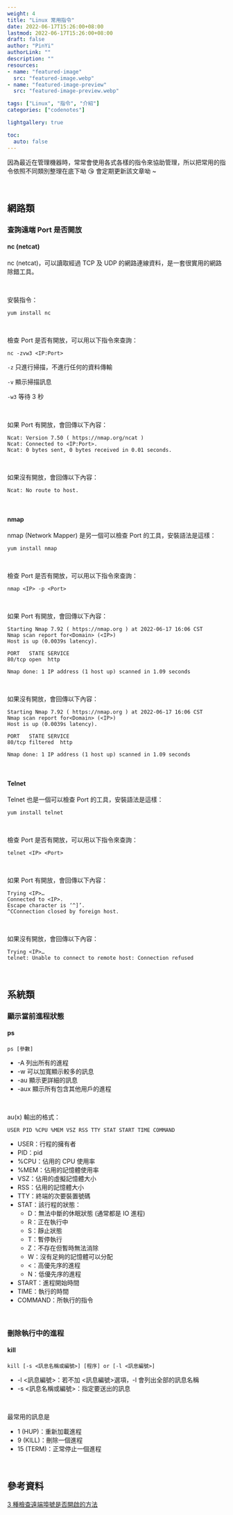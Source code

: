 ```yaml
---
weight: 4
title: "Linux 常用指令"
date: 2022-06-17T15:26:00+08:00
lastmod: 2022-06-17T15:26:00+08:00
draft: false
author: "PinYi"
authorLink: ""
description: ""
resources:
- name: "featured-image"
  src: "featured-image.webp"
- name: "featured-image-preview"
  src: "featured-image-preview.webp"

tags: ["Linux", "指令", "介紹"]
categories: ["codenotes"]

lightgallery: true

toc:
  auto: false
---
```


因為最近在管理機器時，常常會使用各式各樣的指令來協助管理，所以把常用的指令依照不同類別整理在底下呦 😘 會定期更新該文章呦 ~

<br>

## 網路類

### 查詢遠端 Port 是否開放

#### nc (netcat)

nc (netcat)，可以讀取經過 TCP 及 UDP 的網路連線資料，是一套很實用的網路除錯工具。

<br>

安裝指令：

```
yum install nc
```

<br>

檢查 Port 是否有開放，可以用以下指令來查詢：

```
nc -zvw3 <IP:Port>
```
`-z` 只進行掃描，不進行任何的資料傳輸

`-v` 顯示掃描訊息

`-w3` 等待 3 秒

<br>

如果 Port 有開放，會回傳以下內容：

```
Ncat: Version 7.50 ( https://nmap.org/ncat )
Ncat: Connected to <IP:Port>.
Ncat: 0 bytes sent, 0 bytes received in 0.01 seconds.
```

<br>

如果沒有開放，會回傳以下內容：

```
Ncat: No route to host.
```

<br>

#### nmap

nmap (Network Mapper) 是另一個可以檢查 Port 的工具，安裝語法是這樣：

```
yum install nmap
```

<br>

檢查 Port 是否有開放，可以用以下指令來查詢：

```
nmap <IP> -p <Port>
```

<br>

如果 Port 有開放，會回傳以下內容：

```
Starting Nmap 7.92 ( https://nmap.org ) at 2022-06-17 16:06 CST
Nmap scan report for<Domain> (<IP>)
Host is up (0.0039s latency).

PORT   STATE SERVICE
80/tcp open  http

Nmap done: 1 IP address (1 host up) scanned in 1.09 seconds
```

<br>

如果沒有開放，會回傳以下內容：

```
Starting Nmap 7.92 ( https://nmap.org ) at 2022-06-17 16:06 CST
Nmap scan report for<Domain> (<IP>)
Host is up (0.0039s latency).

PORT   STATE SERVICE
80/tcp filtered  http

Nmap done: 1 IP address (1 host up) scanned in 1.09 seconds
```

<br>

#### Telnet

Telnet 也是一個可以檢查 Port 的工具，安裝語法是這樣：

```
yum install telnet
```

<br>

檢查 Port 是否有開放，可以用以下指令來查詢：

```
telnet <IP> <Port>
```

<br>

如果 Port 有開放，會回傳以下內容：

```
Trying <IP>…
Connected to <IP>.
Escape character is ‘^]’.
^CConnection closed by foreign host.
```

<br>

如果沒有開放，會回傳以下內容：

```
Trying <IP>…
telnet: Unable to connect to remote host: Connection refused
```

<br>

## 系統類

### 顯示當前進程狀態

#### ps

```
ps [參數]
```

* \-A 列出所有的進程
* \-w 可以加寬顯示較多的訊息
* \-au 顯示更詳細的訊息
* \-aux 顯示所有包含其他用戶的進程

<br>

au(x) 輸出的格式：

```
USER PID %CPU %MEM VSZ RSS TTY STAT START TIME COMMAND
```

* USER：行程的擁有者
* PID：pid
* %CPU：佔用的 CPU 使用率
* %MEM：佔用的記憶體使用率
* VSZ：佔用的虛擬記憶體大小
* RSS：佔用的記憶體大小
* TTY：終端的次要裝置號碼
* STAT：該行程的狀態：
	* D：無法中斷的休眠狀態 (通常都是 IO 進程) 
	* R：正在執行中
	* S：靜止狀態
	* T：暫停執行
	* Z：不存在但暫時無法消除
	* W：沒有足夠的記憶體可以分配
	* <：高優先序的進程
	* N：低優先序的進程
* START：進程開始時間
* TIME：執行的時間
* COMMAND：所執行的指令

<br>

### 刪除執行中的進程

#### kill

```
kill [-s <訊息名稱或編號>] [程序] or [-l <訊息編號>]
``` 
* -l <訊息編號>：若不加 <訊息編號>選項，-l 會列出全部的訊息名稱
* -s <訊息名稱或編號>：指定要送出的訊息

<br>

最常用的訊息是

* 1 (HUP)：重新加載進程
* 9 (KILL)：刪除一個進程
* 15 (TERM)：正常停止一個進程

<br>

## 參考資料

[3 種檢查遠端埠號是否開啟的方法](https://www.ltsplus.com/linux/3-ways-check-remote-server-open-port)